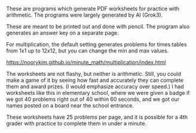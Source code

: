 These are programs which generate PDF worksheets for practice with arithmetic.
The programs were largely generated by AI (Grok3).

These are meant to be printed out and done with pencil.
The program also generates an answer key on a separate page.

For multiplication, the default setting generates problems for times tables from 1x1 up to 12x12, but you can change the min and max values.

https://noorykim.github.io/minute_math/multiplication/index.html

The worksheets are not flashy, but neither is arithmetic. Still, you could make a game of it by seeing how fast and accurately they can complete them and award prizes. (I would emphasize accuracy over speed.)
I had worksheets like this in elementary school, where we were given a badge if we got 40 problems right out of 40 within 60 seconds, and we got our names posted on a board near the school entrance.

These worksheets have 25 problems per page, and it is possible for a 4th grader with practice to complete them in under a minute.
